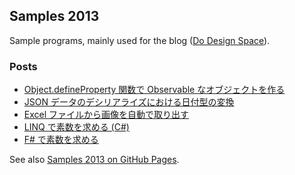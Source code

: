 ## Samples 2013

Sample programs, mainly used for the blog ([Do Design Space](https://sakapon.wordpress.com/)).

### Posts
* [Object.defineProperty 関数で Observable なオブジェクトを作る](https://sakapon.wordpress.com/2012/12/09/defineproperty/)
* [JSON データのデシリアライズにおける日付型の変換](https://sakapon.wordpress.com/2012/12/23/deserializejsondate/)
* [Excel ファイルから画像を自動で取り出す](https://sakapon.wordpress.com/2014/08/16/zip-excel-media/)
* [LINQ で素数を求める (C#)](https://sakapon.wordpress.com/2014/08/18/linq-prime-numbers/)
* [F# で素数を求める](https://sakapon.wordpress.com/2014/11/02/fsharp-prime-numbers/)

See also [Samples 2013 on GitHub Pages](https://sakapon.github.io/Samples-2013/).
